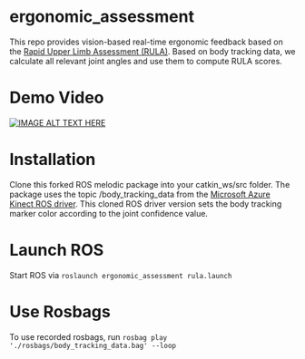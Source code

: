 # ergonomic_assessment
This repo provides vision-based real-time ergonomic feedback based on the [Rapid Upper Limb Assessment (RULA)](https://doi.org/10.1016/0003-6870(93)90080-S).
Based on body tracking data, we calculate all relevant joint angles and use them to compute RULA scores.

# Demo Video
[![IMAGE ALT TEXT HERE](https://img.youtube.com/vi/GOXe7FzxO5g/0.jpg)](https://www.youtube.com/watch?v=GOXe7FzxO5g)

# Installation
Clone this forked ROS melodic package into your catkin_ws/src folder.
The package uses the topic \/body\_tracking\_data from the [Microsoft Azure Kinect ROS driver](https://github.com/leoneversberg/Azure_Kinect_ROS_Driver). 
This cloned ROS driver version sets the body tracking marker color according to the joint confidence value.


# Launch ROS
Start ROS via ``roslaunch ergonomic_assessment rula.launch``


# Use Rosbags
To use recorded rosbags, run ``rosbag play './rosbags/body_tracking_data.bag' --loop``


